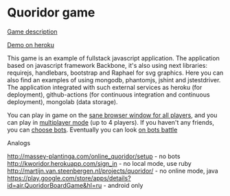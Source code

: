 Quoridor game
========
[Game description](http://en.wikipedia.org/wiki/Quoridor)

[Demo on heroku](http://quoridor-online.herokuapp.com/)

This game is an example of fullstack javascript application.
The application based on javascript framework Backbone, it's also using next libraries: requirejs, handlebars, bootstrap and Raphael for svg graphics. 
Here you can also find an examples of using mongodb, phantomjs, jshint and jstestdriver.  
The application integrated with such external services as heroku (for deployment), github-actions (for continuous integration and continuous deployment), mongolab (data storage).

You can play in game on the [sane browser window for all players](http://quoridor-online.herokuapp.com/playLocal/playersCount/2), and you can play in [multiplayer mode](http://quoridor-online.herokuapp.com/create/playersCount/2) (up to 4 players). If you haven't any friends, you can [choose bots](http://quoridor-online.herokuapp.com/new/playersCount/4). Eventually you can look [on bots battle](http://quoridor-online.herokuapp.com/createGameWithBots/playersCount/2) 

Analogs

http://massey-plantinga.com/online_quoridor/setup - no bots
http://kworidor.herokuapp.com/sign_in - no local mode, use ruby
http://martijn.van.steenbergen.nl/projects/quoridor/ - no online mode, java
https://play.google.com/store/apps/details?id=air.QuoridorBoardGame&hl=ru - android only